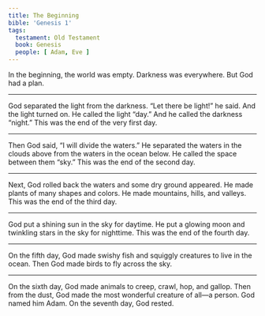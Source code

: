 ```yaml
---
title: The Beginning
bible: 'Genesis 1'
tags:
  testament: Old Testament
  book: Genesis
  people: [ Adam, Eve ]
---
```


In the beginning, the world was empty.
Darkness was everywhere.
But God had a plan.

---

God separated the light from the darkness.
“Let there be light!” he said.
And the light turned on.
He called the light “day.”
And he called the darkness “night.”
This was the end of the very first day.

---

Then God said, “I will divide the waters.”
He separated the waters in the clouds
above from the waters in the ocean below.
He called the space between them “sky.”
This was the end of the second day.

---

Next, God rolled back the waters
and some dry ground appeared.
He made plants of many shapes and colors.
He made mountains, hills, and valleys.
This was the end of the third day.

---

God put a shining sun in
the sky for daytime.
He put a glowing moon and twinkling
stars in the sky for nighttime.
This was the end of the fourth day.

---

On the fifth day,
God made swishy fish and
squiggly creatures to live in the ocean.
Then God made birds
to fly across the sky.

---

On the sixth day, God made animals
to creep, crawl, hop, and gallop.
Then from the dust, God made the most
wonderful creature of all—a person.
God named him Adam.
On the seventh day, God rested.
